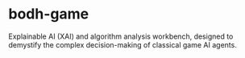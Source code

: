 # bodh-game
Explainable AI (XAI) and algorithm analysis workbench, designed to demystify the complex decision-making of classical game AI agents.
